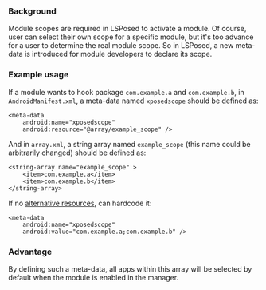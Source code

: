 ### Background

Module scopes are required in LSPosed to activate a module. Of course, user can select their own scope for a specific module, but it's too advance for a user to determine the real module scope. So in LSPosed, a new meta-data is introduced for module developers to declare its scope.

### Example usage
If a module wants to hook package `com.example.a` and `com.example.b`, in `AndroidManifest.xml`, a meta-data named `xposedscope` should be defined as:
```
<meta-data
    android:name="xposedscope"
    android:resource="@array/example_scope" />
```
And in `array.xml`, a string array named `example_scope` (this name could be arbitrarily changed) should be defined as:
```
<string-array name="example_scope" >
    <item>com.example.a</item>
    <item>com.example.b</item>
</string-array>
```

If no [alternative resources](https://developer.android.com/guide/topics/resources/providing-resources#AlternativeResources), can hardcode it:
```
<meta-data
    android:name="xposedscope"
    android:value="com.example.a;com.example.b" />
```

### Advantage
By defining such a meta-data, all apps within this array will be selected by default when the module is enabled in the manager.
